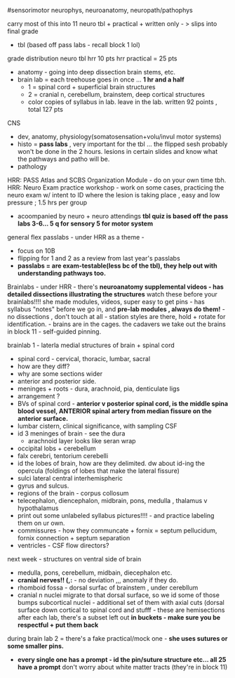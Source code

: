 #sensorimotor 
neurophys, neuroanatomy, neuropath/pathophys

carry most of this into 11
neuro tbl + practical + written only - > slips into final grade 
- tbl (based off pass labs - recall block 1 lol)

grade distribution 
neuro tbl hrr 10 pts
hrr practical = 25 pts 
- anatomy - going into deep dissection brain stems, etc. 
- brain lab = each treehouse goes in once ... **1 hr and a half** 
	- 1 = spinal cord + superficial brain structures
	- 2 = cranial n, cerebellum, brainstem, deep cortical structures
	- color copies of syllabus in lab. leave in the lab. 
written 92 points , 
total 127 pts 

CNS
- dev, anatomy, physiology(somatosensation+volu/invul motor systems)
- histo = **pass labs** , very important for the tbl ... the flipped sesh probably won't be done in the 2 hours. lesions in certain slides and know what the pathways and patho will be. 
- pathology 

HRR: PASS Atlas and SCBS Organization Module - do on your own time tbh. 
HRR: Neuro Exam practice workshop - work on some cases, practicing the neuro exam w/ intent to ID where the lesion is taking place , easy and low pressure ; 1.5 hrs per group 
- acoompanied by neuro + neuro attendings 
**tbl quiz is based off the pass labs 3-6... 5 q for sensory 5 for motor system**



general flex passlabs - under HRR as a theme - 
- focus on 10B 
- flipping for 1 and 2 as a review from last year's passlabs 
- **passlabs = are exam-testable(less bc of the tbl), they help out with understanding pathways too.**

Brainlabs - 
under HRR - there's **neuroanatomy supplemental videos - has detailed dissections illustrating the structures**
	watch these before your brainlabs!!!!
	she made modules, videos, super easy to get pins 
	- has syllabus "notes" before we go in, and **pre-lab modules , always do them!**
	- no dissections , don't touch at all - station styles are there, hold + rotate for identification. 
	- brains are in the cages. the cadavers we take out the brains in block 11 
	- self-guided pinning. 

brainlab 1 - laterla medial structures of brain + spinal cord 
- spinal cord - cervical, thoracic, lumbar, sacral 
- how are they diff? 
- why are some sections wider
- anterior and posterior side. 
- meninges + roots - dura, arachnoid, pia, denticulate ligs
- arrangement ? 
- BVs of spinal cord - **anterior v posterior spinal cord, is the middle spina blood vessel, ANTERIOR spinal artery from median fissure on the anterior surface.**
- lumbar cistern, clinical significance, with sampling CSF
- id 3 meninges of brain - see the dura 
	- arachnoid layer looks like seran wrap 
- occipital lobs + cerebellum
- falx cerebri, tentorium cerebelli 
- id the lobes of brain, how are they delimited. dw about id-ing the opercula (foldings of lobes that make the lateral fissure)
- sulci lateral central interhemispheric
- gyrus and sulcus. 
- regions of the brain - corpus collosum 
- telecephalon, diencephalon, midbrain, pons, medulla , thalamus v hypothalamus 
- print out some unlabeled syllabus pictures!!!! - and practice labeling them on ur own. 
- commissures - how they communcate + fornix = septum pellucidum, fornix connection + septum separation 
- ventricles - CSF flow directors? 

next week - structures on ventral side of brain
- medulla, pons, cerebellum, midbain, diecephalon etc. 
- **cranial nerves!! (,:** - no deviation ,,, anomaly if they do. 
- rhomboid fossa - dorsal surfac of brainstem , under cerebllum 
- cranial n nuclei migrate to that dorsal surface, so we id some of those bumps 
subcortical nuclei - additional set of them with axial cuts (dorsal surface down 
cortical to spinal cord and stufff - these are hemisections 
after each lab, there's a subset left out **in buckets - make sure you be respectful + put them back**

during brain lab 2 = there's a fake practical/mock one - **she uses sutures or some smaller pins.**
- **every single one has a prompt - id the pin/suture structure etc... all 25 have a prompt**
don't worry about white matter tracts (they're in block 11)

